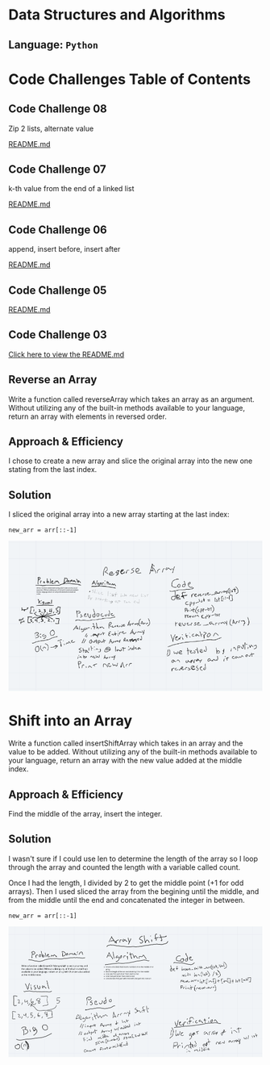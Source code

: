 # Data Structures and Algorithms

## Language: `Python`

# Code Challenges Table of Contents

## Code Challenge 08
Zip 2 lists, alternate value

[README.md](https://github.com/ticochuck/ll-merge/blob/master/README.md)

## Code Challenge 07
k-th value from the end of a linked list

[README.md](https://github.com/ticochuck/data-structures-and-algorithms/tree/master/python/challenges/linked_list)

## Code Challenge 06
append, insert before, insert after

[README.md](https://github.com/ticochuck/data-structures-and-algorithms/tree/master/python/challenges/linked_list)

## Code Challenge 05
[README.md](https://github.com/ticochuck/data-structures-and-algorithms/tree/master/python/challenges/linked_list)

## Code Challenge 03 
[Click here to view the README.md](/challenges/array_binary_search/README.md)

## Reverse an Array
Write a function called reverseArray which takes an array as an argument. Without utilizing any of the built-in methods available to your language, return an array with elements in reversed order.

## Approach & Efficiency
I chose to create a new array and slice the original array into the new one stating from the last index.

## Solution
I sliced the original array into a new array starting at the last index:
```
new_arr = arr[::-1]
```
![](./challenges/assets/array-reverse.png)

# Shift into an Array
Write a function called insertShiftArray which takes in an array and the value to be added. Without utilizing any of the built-in methods available to your language, return an array with the new value added at the middle index.

## Approach & Efficiency
Find the middle of the array, insert the integer. 

## Solution
I wasn't sure if I could use len to determine the length of the array so I loop through the array and counted the length with a variable called count. 

Once I had the length, I divided by 2 to get the middle point (+1 for odd arrays). Then I used sliced the array from the begining until the middle, and from the middle until the end and concatenated the integer in between. 

```
new_arr = arr[::-1]
```
![](./challenges/assets/array_shift.png)
